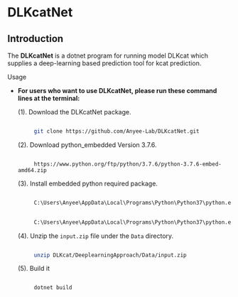 # DLKcatNet

Introduction
------------

The **DLKcatNet** is a dotnet program for running model DLKcat which 
supplies a deep-learning based prediction tool for kcat prediction.

Usage

- **For users who want to use DLKcatNet, please run these command lines at the terminal:**

    (1). Download the DLKcatNet package. 
    ```bash

         git clone https://github.com/Anyee-Lab/DLKcatNet.git
    ```

    (2). Download python_embedded Version 3.7.6. 
    ```http

         https://www.python.org/ftp/python/3.7.6/python-3.7.6-embed-amd64.zip
    ```

    (3). Install embedded python required package. 
    ```bash

         C:\Users\Anyee\AppData\Local\Programs\Python\Python37\python.exe -m pip install numpy==1.20.2 requests rdkit-pypi scikit-learn==0.23.2 -t C:\Users\Anyee\source\repos\FsTest\NetPython\python_embedded\Lib\site-packages
    ```
    ```bash
         
         C:\Users\Anyee\AppData\Local\Programs\Python\Python37\python.exe -m pip install torch==1.12.1+cu116 torchvision==0.13.1+cu116 torchaudio==0.12.1 typing-extensions==4.7.1 --extra-index-url https://download.pytorch.org/whl/cu116 --upgrade -t C:\Users\Anyee\source\repos\FsTest\NetPython\python_embedded\Lib\site-packages
    ```

    (4). Unzip the ``input.zip`` file under the ``Data`` directory.
    ```bash

         unzip DLKcat/DeeplearningApproach/Data/input.zip
    ```

    (5). Build it
    ```bash

         dotnet build
    ```
